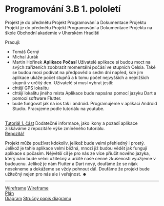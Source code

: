 # Programování 3.B 1. pololetí

 Projekt je do předmětu Projekt Programování a Dokumentace Projektu
 Projekt je do předmětu Projekt Programování a Dokumentace Projektu na škole Obchodní akademie v Uherském Hradišti

Pracují:
- Tomáš Černý
- Michal Jurák
- Martin Hořinek
<b>Aplikace Počasí</b>
Uživatelé aplikace si budou moct na svých zařízeních zoobrazit momentální počásí ve stupních Celsia. 
Také se budou moci podívat na předpověd o sedm dní napřed, kde jim aplikace ukáže počet stupňů a k tomu počet nejvyšších a nejnižších stupnů v určitý den. 
Uživatelé si musí vybrat jestli:
- chtějí GPS lokalitu
- chtějí lokalitu jiného místa
Aplikace bude napsána pomocí jazyku Dart a pomocí software Flutter.
- bude fungovat jak na ios tak i android.
Programujeme v aplikaci Android Studio.
Pracujeme podle tutoriálu na youtube.
<br>
<a href="https://www.youtube.com/watch?v=GwIJdJD4Bc4">Tutoriál 1. část</a>
Dodatečné informace, jako ikony a pozadí aplikace získáváme z repozitáře výše zmíněného tutoriálu. 
<br>
<a href="https://github.com/mercihohmann/flutter-weather-app"> Repozitář </a>
 
Projekt může používat kdokoliv, jelikož bude velmi přehledný i prostý. Jelikož je tahle aplikace velmi běžná, mnozí již budou vědět jak fungují aplikace s počasím. 
Nějvětší cíl je pro nás ze více přiučit nového jazyka, který nám bude velmi užitečný a určitě naše cenné zkušenosti využijeme v budoucnu.
Jelikož je nám Flutter a Dart nový, doufáme že se nijak nesekneme a dokážeme se vždy pohnout dál. 
Doufáme že projekt bude užitečný nejen pro nás ale i veřejnost.
☻
<hr>
<a href="https://github.com/Tombabomba/Projekt_PRJ_3B/tree/main/DOC/Wireframe">Wireframe</a>
<a href="https://github.com/Tombabomba/Projekt_PRJ_3B/tree/main/DOC/Wireframe/wireframe.md">Wireframe</a>
<br>
<a href="https://github.com/Tombabomba/Projekt_PRJ_3B/blob/main/DOC/plan/plan.md.md">Plán</a>
<br>
<a href="https://github.com/Tombabomba/Projekt_PRJ_3B/blob/main/DOC/Use%20Case%20diagram%201.PNG">Diagram</a>
<a href="https://github.com/Tombabomba/Projekt_PRJ_3B/blob/main/DOC/01-ui-desig.md">Stručný popis diagramu</a>
